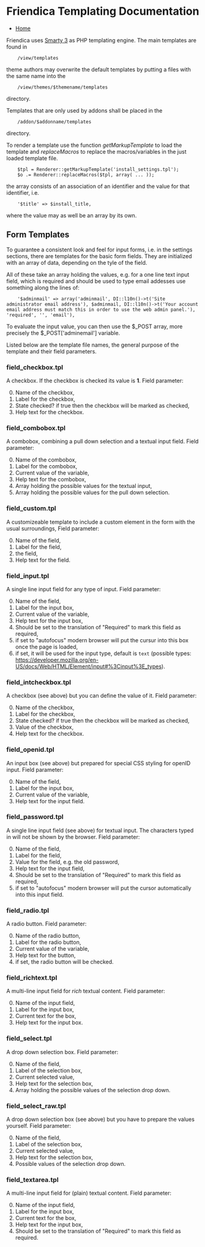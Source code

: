 Friendica Templating Documentation
==================================

* [Home](help)

Friendica uses [Smarty 3](http://www.smarty.net/) as PHP templating engine.
The main templates are found in

		/view/templates

theme authors may overwrite the default templates by putting a files with the same name into the

		/view/themes/$themename/templates

directory.

Templates that are only used by addons shall be placed in the

		/addon/$addonname/templates

directory.

To render a template use the function *getMarkupTemplate* to load the template and *replaceMacros* to replace the macros/variables in the just loaded template file.

		$tpl = Renderer::getMarkupTemplate('install_settings.tpl');
        $o .= Renderer::replaceMacros($tpl, array( ... ));

the array consists of an association of an identifier and the value for that identifier, i.e.

		'$title' => $install_title,

where the value may as well be an array by its own.

Form Templates
--------------

To guarantee a consistent look and feel for input forms, i.e. in the settings sections, there are templates for the basic form fields.
They are initialized with an array of data, depending on the tyle of the field.

All of these take an array holding the values, e.g. for a one line text input field, which is required and should be used to type email addesses use something along the lines of:

		'$adminmail' => array('adminmail', DI::l10n()->t('Site administrator email address'), $adminmail, DI::l10n()->t('Your account email address must match this in order to use the web admin panel.'), 'required', '', 'email'),

To evaluate the input value, you can then use the $_POST array, more precisely the $_POST['adminemail'] variable.

Listed below are the template file names, the general purpose of the template and their field parameters.

### field_checkbox.tpl

A checkbox.
If the checkbox is checked its value is **1**.
Field parameter:

0. Name of the checkbox,
1. Label for the checkbox,
2. State checked? if true then the checkbox will be marked as checked,
3. Help text for the checkbox.

### field_combobox.tpl

A combobox, combining a pull down selection and a textual input field.
Field parameter:

0. Name of the combobox,
1. Label for the combobox,
2. Current value of the variable,
3. Help text for the combobox,
4. Array holding the possible values for the textual input,
5. Array holding the possible values for the pull down selection.

### field_custom.tpl

A customizeable template to include a custom element in the form with the usual surroundings,
Field parameter:

0. Name of the field,
1. Label for the field,
2. the field,
3. Help text for the field.

### field_input.tpl

A single line input field for any type of input.
Field parameter:

0. Name of the field,
1. Label for the input box,
2. Current value of the variable,
3. Help text for the input box,
4. Should be set to the translation of "Required" to mark this field as required,
5. if set to "autofocus" modern browser will put the cursur into this box once the page is loaded,
6. if set, it will be used for the input type, default is `text` (possible types: https://developer.mozilla.org/en-US/docs/Web/HTML/Element/input#%3Cinput%3E_types).

### field_intcheckbox.tpl

A checkbox (see above) but you can define the value of it.
Field parameter:

0. Name of the checkbox,
1. Label for the checkbox,
2. State checked? if true then the checkbox will be marked as checked,
3. Value of the checkbox,
4. Help text for the checkbox.

### field_openid.tpl

An input box (see above) but prepared for special CSS styling for openID input.
Field parameter:

0. Name of the field,
1. Label for the input box,
2. Current value of the variable,
3. Help text for the input field.

### field_password.tpl

A single line input field (see above) for textual input.
The characters typed in will not be shown by the browser.
Field parameter:

0. Name of the field,
1. Label for the field,
2. Value for the field, e.g. the old password,
3. Help text for the input field,
4. Should be set to the translation of "Required" to mark this field as required,
5. if set to "autofocus" modern browser will put the cursor automatically into this input field.

### field_radio.tpl

A radio button.
Field parameter:

0. Name of the radio button,
1. Label for the radio button,
2. Current value of the variable,
3. Help text for the button,
4. if set, the radio button will be checked.

### field_richtext.tpl

A multi-line input field for *rich* textual content.
Field parameter:

0. Name of the input field,
1. Label for the input box,
2. Current text for the box,
3. Help text for the input box.

### field_select.tpl

A drop down selection box.
Field parameter:

0. Name of the field,
1. Label of the selection box,
2. Current selected value,
3. Help text for the selection box,
4. Array holding the possible values of the selection drop down.

### field_select_raw.tpl

A drop down selection box (see above) but you have to prepare the values yourself.
Field parameter:

0. Name of the field,
1. Label of the selection box,
2. Current selected value,
3. Help text for the selection box,
4. Possible values of the selection drop down.

### field_textarea.tpl

A multi-line input field for (plain) textual content.
Field parameter:

0. Name of the input field,
1. Label for the input box,
2. Current text for the box,
3. Help text for the input box,
4. Should be set to the translation of "Required" to mark this field as required.
